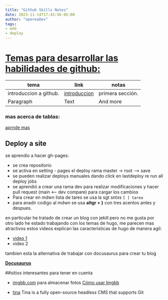 ```yaml
---
title: "Github Skills Notes"
date: 2023-11-14T17:43:56-05:00
author: "npereaDev"
tags: 
- web
- deploy
---
```


# [Temas para desarrollar las habilidades de github:](https://skills.github.com/#first-week-on-github)


| tema        | link        | notas         |
| ----------- | ----------- | ------------- |
| introduccion a github.    | [introduccion](https://github.com/skills/introduction-to-github) | primera sección.|
| Paragraph   | Text        | And more      |



### mas acerca de tablas:
[aprnde mas](https://www.markdownguide.org/extended-syntax/#:~:text=To%20add%20a%20table%2C%20use,either%20end%20of%20the%20row.&text=Cell%20widths%20can%20vary%2C%20as,output%20will%20look%20the%20same.)





## Deploy a site
se aprendio a hacer gh-pages:

- se crea repositorio
- se activa en setting - pages el deploy  rama master -> root --> save
- se pueden realizar deploys manuales dando click en lastdeploy re run all deploy jobs
- se aprendió a crear una rama dev para realizar modificaciones y hacer pull request (main <-- dev compare) para cargar los cambios
- Para crear en mdwn lista de tares se usa la sgt sntxs ``` [ ] tarea ``` 
- para anadir codigo al mdwn se usa **altgr + }** con tres acentos antes y despues.



en particular he tratado de crear un blog con jekill pero no me gusta 
por otro lado he estado trabajando con los temas de hugo, me parecen mas atractivos 
estos videos explican las caracteristicas de hugo de manera agil:
- [video 1](https://www.youtube.com/watch?v=hjD9jTi_DQ4)
- video 2

tambien esta la alternativa de trabajar con docusaurus para crear tu blog

**[Docusaurus](https://docusaurus.io/)**

##sitios interesantes para tener en cuenta 

- [imgbb.com](imgbb.com) para almacenar fotos [Cómo usar Imgbb](https://www.youtube.com/watch?v=2BwSPhR2VAY)

- [tina](https://tina.io/) Tina is a fully open-source headless CMS that supports Git
